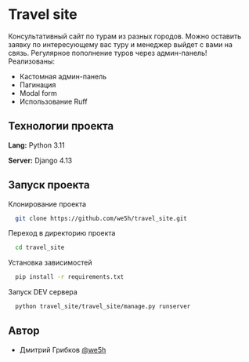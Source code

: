 # Travel site

Консультативный сайт по турам из разных городов.
Можно оставить заявку по интересующему вас туру и менеджер выйдет с вами на связь.
Регулярное пополнение туров через админ-панель!
Реализованы:
- Кастомная админ-панель
- Пагинация
- Modal form
- Использование Ruff

## Технологии проекта

**Lang:** Python 3.11

**Server:** Django 4.13


## Запуск проекта

Клонирование проекта

```bash
  git clone https://github.com/we5h/travel_site.git
```

Переход в директорию проекта

```bash
  cd travel_site
```

Установка зависимостей

```bash
  pip install -r requirements.txt
```

Запуск DEV сервера

```bash
  python travel_site/travel_site/manage.py runserver
```


## Автор

- Дмитрий Грибков [@we5h](https://www.github.com/we5h)

